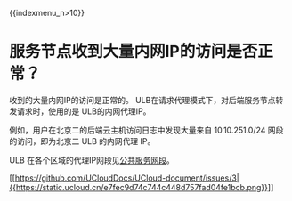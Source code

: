 {{indexmenu_n>10}}

# 服务节点收到大量内网IP的访问是否正常？

收到的大量内网IP的访问是正常的。 ULB在请求代理模式下，对后端服务节点转发请求时，使用的是 ULB的内网代理IP。

例如，用户在北京二的后端云主机访问日志中发现大量来自 10.10.251.0/24 网段的访问，即为北京二 ULB 的内网代理 IP。 

ULB 在各个区域的代理IP网段见[公共服务网段](https://docs.ucloud.cn/network/vpc/limit)。

[[https://github.com/UCloudDocs/UCloud-document/issues/3|{{https://static.ucloud.cn/e7fec9d74c744c448d757fad04fe1bcb.png}}]]
